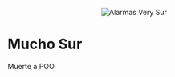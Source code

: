 
<p align="center">
  <img src="https://github.com/sbstn-sss/Alarmas_Very_Sur/blob/sub_main/very_sur_isaac.png?raw=true" alt="Alarmas Very Sur"/>
  <h1> Mucho Sur </h1>
</p>


Muerte a POO

